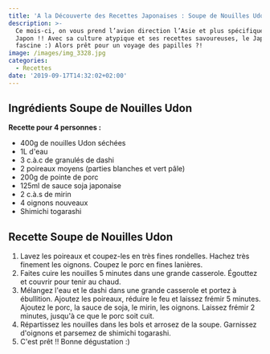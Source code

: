 ```yaml
---
title: 'A la Découverte des Recettes Japonaises : Soupe de Nouilles Udon'
description: >-
  Ce mois-ci, on vous prend l’avion direction l’Asie et plus spécifiquement le
  Japon !! Avec sa culture atypique et ses recettes savoureuses, le Japon
  fascine :) Alors prêt pour un voyage des papilles ?!
image: /images/img_3328.jpg
categories:
  - Recettes
date: '2019-09-17T14:32:02+02:00'
---
```

## Ingrédients Soupe de Nouilles Udon


**Recette pour 4 personnes :**

* 400g de nouilles Udon séchées
* 1L d'eau
* 3 c.à.c de granulés de dashi
* 2 poireaux moyens (parties blanches et vert pâle)
* 200g de pointe de porc
* 125ml de sauce soja japonaise
* 2 c.à.s de mirin
* 4 oignons nouveaux
* Shimichi togarashi

## Recette Soupe de Nouilles Udon 

1. Lavez les poireaux et coupez-les en très fines rondelles. Hachez très finement les oignons. Coupez le porc en fines lanières.
2. Faites cuire les nouilles 5 minutes dans une grande casserole. Égouttez et couvrir pour tenir au chaud.
3. Mélangez l'eau et le dashi dans une grande casserole et portez à ébullition. Ajoutez les poireaux, réduire le feu et laissez frémir 5 minutes. Ajoutez le porc, la sauce de soja, le mirin, les oignons. Laissez frémir 2 minutes, jusqu'à ce que le porc soit cuit.
4. Répartissez les nouilles dans les bols et arrosez de la soupe. Garnissez d'oignons et parsemez de shimichi togarashi.
5. C'est prêt !! Bonne dégustation :)
